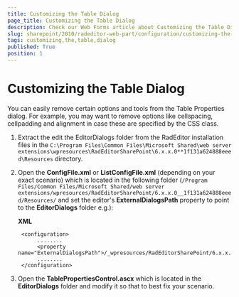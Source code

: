 ```yaml
---
title: Customizing the Table Dialog
page_title: Customizing the Table Dialog
description: Check our Web Forms article about Customizing the Table Dialog.
slug: sharepoint/2010/radeditor-web-part/configuration/customizing-the-table-dialog
tags: customizing,the,table,dialog
published: True
position: 1
---
```


# Customizing the Table Dialog





You can easily remove certain options and tools from the Table Properties dialog. For example, you may want to remove options like cellspacing, cellpadding and alignment in case these are specified by the CSS class.

1. Extract the edit the EditorDialogs folder from the RadEditor installation files in the `C:\Program Files\Common Files\Microsoft Shared\web server extensions\wpresources\RadEditorSharePoint\6.x.x.0**1f131a624888eeed\Resources` directory.

1. Open the **ConfigFile.xml** or **ListConfigFile.xml** (depending on your exact scenario) which is located in the following folder (`/Program Files/Common Files/Microsoft Shared/web server extensions/wpresources/RadEditorSharePoint/6.x.x.0__1f131a624888eeed/Resources/` and set the editor's **ExternalDialogsPath** property to point to the **EditorDialogs** folder e.g.):

	**XML**

		<configuration>
		     ........
		     <property name="ExternalDialogsPath">/_wpresources/RadEditorSharePoint/6.x.x.0__1f131a624888eeed/Resources/EditorDialogs</property>
		     ........
		</configuration> 


1. Open the **TablePropertiesControl.ascx** which is located in the **EditorDialogs** folder and modify it so that to best fix your scenario.
